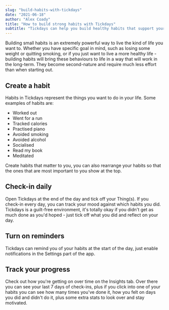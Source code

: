 ```yaml
---
slug: "build-habits-with-tickdays"
date: "2021-06-18"
author: "Alex Coady"
title: "How to build strong habits with Tickdays"
subtitle: "Tickdays can help you build healthy habits that support your long-term goals" 
---
```

Building small habits is an extremely powerful way to live the kind of life you want to. Whether you have specific goal in mind, such as losing some weight or quitting smoking, or if you just want to live a more healthy life - building habits will bring these behaviours to life in a way that will work in the long-term. They become second-nature and require much less effort than when starting out.

## Create a habit
Habits in Tickdays represent the things you want to do in your life. Some examples of habits are: 
- Worked out
- Went for a run
- Tracked calories
- Practised piano
- Avoided smoking
- Avoided alcohol
- Socialised
- Read my book
- Meditated

Create habits that matter to you, you can also rearrange your habits so that the ones that are most important to you show at the top.

## Check-in daily
Open Tickdays at the end of the day and tick off your Thing(s). If you check-in every day, you can track your mood against which habits you did. Tickdays is a guilt-free environment, it's totally okay if you didn't get as much done as you'd hoped - just tick off what you did and reflect on your day.

## Turn on reminders
Tickdays can remind you of your habits at the start of the day, just enable notifications in the Settings part of the app.

## Track your progress
Check out how you're getting on over time on the Insights tab. Over there you can see your last 7 days of check-ins, plus if you click into one of your habits you can see how many times you've done it, how you felt on days you did and didn't do it, plus some extra stats to look over and stay motivated.
